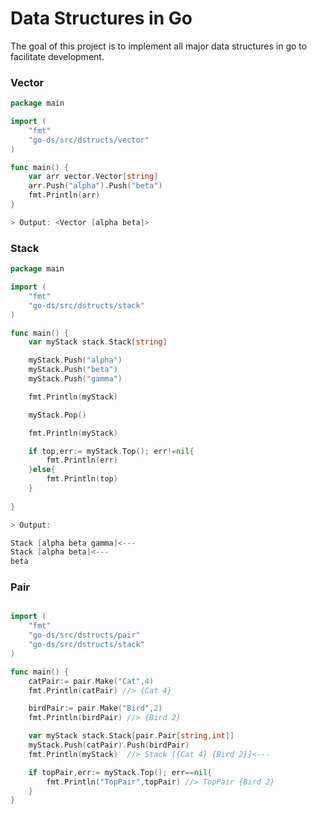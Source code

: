 # Data Structures in Go

The goal of this project is to implement all major data structures in go to facilitate development. 


### Vector

```go
package main

import (
	"fmt"
	"go-ds/src/dstructs/vector"
)

func main() {
	var arr vector.Vector[string]
	arr.Push("alpha").Push("beta")
	fmt.Println(arr)
}

> Output: <Vector [alpha beta]>
```


### Stack 

```go
package main

import (
	"fmt"
	"go-ds/src/dstructs/stack"
)

func main() {
	var myStack stack.Stack[string]

	myStack.Push("alpha")
	myStack.Push("beta")
	myStack.Push("gamma")

	fmt.Println(myStack)

	myStack.Pop()

	fmt.Println(myStack)

	if top,err:= myStack.Top(); err!=nil{
		fmt.Println(err)
	}else{
		fmt.Println(top)
	}
	
}

> Output: 

Stack [alpha beta gamma]<---
Stack [alpha beta]<---
beta

```

### Pair

```go

import (
	"fmt"
	"go-ds/src/dstructs/pair"
	"go-ds/src/dstructs/stack"
)

func main() {
	catPair:= pair.Make("Cat",4)
	fmt.Println(catPair) //> {Cat 4}

	birdPair:= pair.Make("Bird",2)
	fmt.Println(birdPair) //> {Bird 2}

	var myStack stack.Stack[pair.Pair[string,int]]
	myStack.Push(catPair).Push(birdPair)
	fmt.Println(myStack)  //> Stack [{Cat 4} {Bird 2}]<---

	if topPair,err:= myStack.Top(); err==nil{
		fmt.Println("TopPair",topPair) //> TopPair {Bird 2}
	}
}

```